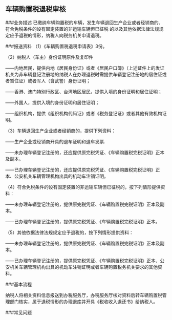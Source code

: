 ## 车辆购置税退税审核

###业务描述
    已缴纳车辆购置税的车辆，发生车辆退回生产企业或者经销商的、符合免税条件的设有固定装置的非运输车辆但已征税
    的以及其他依据法律法规规定应予退税的情形，纳税人向税务机关申请退税。


###报送资料
（1）《车辆购置税退税申请表》3份。

（2）纳税人（车主）身份证明原件及复印件

——内地居民，提供内地《居民身份证》或者《居民户口簿》（上述证件上的发证机关为非车辆登记注册地的纳税人在办理退税时需提供车辆登记注册地的居住证或者暂住证）或者军人（含武警）身份证明；

——香港、澳门特别行政区、台湾地区居民，提供入境的身份证明和居住证明；

——外国人，提供入境的身份证明和居住证明；

——组织机构，提供《组织机构代码证》或者《税务登记证》或者其他有效机构证明。

（3）车辆退回生产企业或者经销商的，提供下列资料：

——生产企业或经销商开具的退车证明和退车发票.

——未办理车辆登记注册的，还应提供原完税凭证、《车辆购置税完税证明》正本及副本。

——已办理车辆登记注册的，还应提供原完税凭证、《车辆购置税完税证明》正本、公安机关车辆管理机构出具的机动车注销证明。

（4）符合免税条件的设有固定装置的非运输车辆但已征税的，按下列情形提供资料：

——未办理车辆登记注册的，提供原完税凭证、《车辆购置税完税证明》正本及副本。

——已办理车辆登记注册的，提供原完税凭证、《车辆购置税完税证明》正本。

（5）其他依据法律法规规定应予退税的，按下列情形提供资料：

——未办理车辆登记注册的，提供原完税凭证、《车辆购置税完税证明》正本及副本。

——已办理车辆登记注册的，提供原完税凭证、《车辆购置税完税证明》正本、公安机关车辆管理机构出具的机动车注销证明或者车辆购置税务机关要求的其他资料。



###基本流程

  纳税人将相关资料信息报送到办税服务厅，办税服务厅核对资料后转车辆购置税管理部门核实，属于退税情形的办理退库并开具《税收收入退还书》给纳税人。


###常见问题




